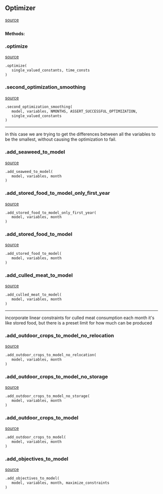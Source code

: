#


## Optimizer
[source](https://github.com/allfed/allfed-integrated-model/blob/master/src/optimizer/optimizer.py/#L10)
```python 

```




**Methods:**


### .optimize
[source](https://github.com/allfed/allfed-integrated-model/blob/master/src/optimizer/optimizer.py/#L14)
```python
.optimize(
   single_valued_constants, time_consts
)
```


### .second_optimization_smoothing
[source](https://github.com/allfed/allfed-integrated-model/blob/master/src/optimizer/optimizer.py/#L105)
```python
.second_optimization_smoothing(
   model, variables, NMONTHS, ASSERT_SUCCESSFUL_OPTIMIZATION,
   single_valued_constants
)
```

---
in this case we are trying to get the differences between all the variables
to be the
smallest, without causing the optimization to fail.

### .add_seaweed_to_model
[source](https://github.com/allfed/allfed-integrated-model/blob/master/src/optimizer/optimizer.py/#L217)
```python
.add_seaweed_to_model(
   model, variables, month
)
```


### .add_stored_food_to_model_only_first_year
[source](https://github.com/allfed/allfed-integrated-model/blob/master/src/optimizer/optimizer.py/#L280)
```python
.add_stored_food_to_model_only_first_year(
   model, variables, month
)
```


### .add_stored_food_to_model
[source](https://github.com/allfed/allfed-integrated-model/blob/master/src/optimizer/optimizer.py/#L337)
```python
.add_stored_food_to_model(
   model, variables, month
)
```


### .add_culled_meat_to_model
[source](https://github.com/allfed/allfed-integrated-model/blob/master/src/optimizer/optimizer.py/#L395)
```python
.add_culled_meat_to_model(
   model, variables, month
)
```

---
incorporate linear constraints for culled meat consumption each month
it's like stored food, but there is a preset limit for how much can be produced

### .add_outdoor_crops_to_model_no_relocation
[source](https://github.com/allfed/allfed-integrated-model/blob/master/src/optimizer/optimizer.py/#L451)
```python
.add_outdoor_crops_to_model_no_relocation(
   model, variables, month
)
```


### .add_outdoor_crops_to_model_no_storage
[source](https://github.com/allfed/allfed-integrated-model/blob/master/src/optimizer/optimizer.py/#L501)
```python
.add_outdoor_crops_to_model_no_storage(
   model, variables, month
)
```


### .add_outdoor_crops_to_model
[source](https://github.com/allfed/allfed-integrated-model/blob/master/src/optimizer/optimizer.py/#L546)
```python
.add_outdoor_crops_to_model(
   model, variables, month
)
```


### .add_objectives_to_model
[source](https://github.com/allfed/allfed-integrated-model/blob/master/src/optimizer/optimizer.py/#L677)
```python
.add_objectives_to_model(
   model, variables, month, maximize_constraints
)
```

